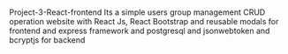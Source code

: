 # 
Project-3-React-frontend
Its a simple users group management CRUD operation website with React Js, React Bootstrap and reusable modals for frontend and express framework and postgresql and jsonwebtoken and bcryptjs for backend

